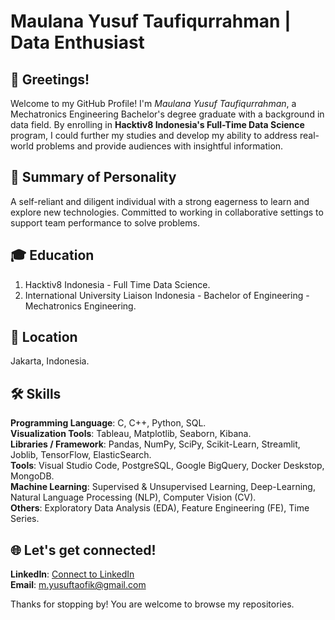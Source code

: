 # Maulana Yusuf Taufiqurrahman | Data Enthusiast

## 👋 **Greetings!**
Welcome to my GitHub Profile! I'm *Maulana Yusuf Taufiqurrahman*, a Mechatronics Engineering Bachelor's degree graduate with a background in data field. By enrolling in **Hacktiv8 Indonesia's Full-Time Data Science** program, I could further my studies and develop my ability to address real-world problems and provide audiences with insightful information.<br>

## 📝 **Summary of Personality** 
A self-reliant and diligent individual with a strong eagerness to learn and explore new technologies. Committed to working in collaborative settings to support team performance to solve problems.<br>

## 🎓 **Education** 
1. Hacktiv8 Indonesia - Full Time Data Science.<br>
2. International University Liaison Indonesia - Bachelor of Engineering - Mechatronics Engineering.<br>

## 📍 **Location** 
Jakarta, Indonesia.<br>

## 🛠️ **Skills** 
**Programming Language**: C, C++, Python, SQL.<br>
**Visualization Tools**: Tableau, Matplotlib, Seaborn, Kibana.<br>
**Libraries / Framework**: Pandas, NumPy, SciPy, Scikit-Learn, Streamlit, Joblib, TensorFlow, ElasticSearch.<br>
**Tools**: Visual Studio Code, PostgreSQL, Google BigQuery, Docker Deskstop, MongoDB.<br>
**Machine Learning**: Supervised & Unsupervised Learning, Deep-Learning, Natural Language Processing (NLP), Computer Vision (CV).<br>
**Others**: Exploratory Data Analysis (EDA), Feature Engineering (FE), Time Series.<br>

## 🌐 **Let's get connected!**
**LinkedIn**: [Connect to LinkedIn](www.linkedin.com/in/maulana-yusuf-taufiqurrahman-5281662a2)<br>
**Email**: m.yusuftaofik@gmail.com

Thanks for stopping by! You are welcome to browse my repositories.
